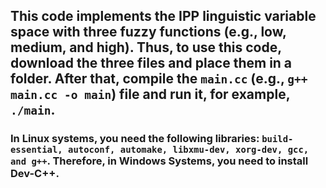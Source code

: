 ## This code implements the IPP linguistic variable space with three fuzzy functions (e.g., low, medium, and high). Thus, to use this code, download the three files and place them in a folder. After that, compile the `main.cc` (e.g., `g++ main.cc -o main`) file and run it, for example, `./main`.
### In Linux systems, you need the following libraries: `build-essential, autoconf, automake, libxmu-dev, xorg-dev, gcc, and g++`. Therefore, in Windows Systems, you need to install Dev-C++.

